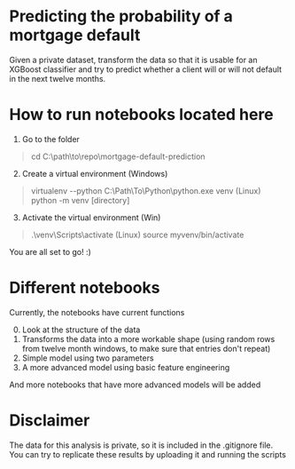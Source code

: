 # Predicting the probability of a mortgage default
Given a private dataset, transform the data so that it is usable for an XGBoost classifier and try to predict whether a client will or will not default in the next twelve months.

# How to run notebooks located here

1. Go to the folder
> cd C:\path\to\repo\mortgage-default-prediction
2. Create a virtual environment (Windows)
> virtualenv --python C:\Path\To\Python\python.exe venv
(Linux)
> python -m venv [directory]
3. Activate the virtual environment (Win)
> .\venv\Scripts\activate
(Linux)
> source myvenv/bin/activate

You are all set to go! :)

# Different notebooks

Currently, the notebooks have current functions

0. Look at the structure of the data
1. Transforms the data into a more workable shape (using random rows from twelve month windows, to make sure that entries don't repeat)
2. Simple model using two parameters
3. A more advanced model using basic feature engineering

And more notebooks that have more advanced models will be added

# Disclaimer

The data for this analysis is private, so it is included in the .gitignore file. You can try to replicate these results by uploading it and running the scripts
